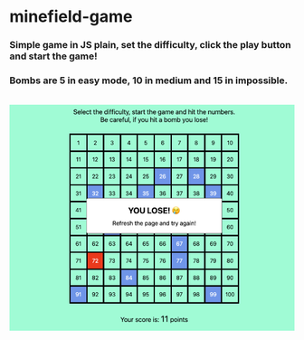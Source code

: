# minefield-game

### Simple game in JS plain, set the difficulty, click the play button and start the game!
### Bombs are 5 in easy mode, 10 in medium and 15 in impossible.
<br>
<img src="./img/minefield-img.png">
